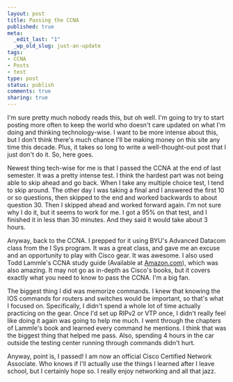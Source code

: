 ```yaml
--- 
layout: post
title: Passing the CCNA
published: true
meta: 
  _edit_last: "1"
  _wp_old_slug: just-an-update
tags: 
- CCNA
- Posts
- test
type: post
status: publish
comments: true
sharing: true
---
```

I'm sure pretty much nobody reads this, but oh well. I'm going to try to start posting more often to keep the world who doesn't care updated on what I'm doing and thinking technology-wise. I want to be more intense about this, but I don't think there's much chance I'll be making money on this site any time this decade. Plus, it takes so long to write a well-thought-out post that I just don't do it. So, here goes.

Newest thing tech-wise for me is that I passed the CCNA at the end of last semester. It was a pretty intense test. I think the hardest part was not being able to skip ahead and go back. When I take any multiple choice test, I tend to skip around. The other day I was taking a final and I answered the first 10 or so questions, then skipped to the end and worked backwards to about question 30. Then I skipped ahead and worked forward again. I'm not sure why I do it, but it seems to work for me. I got a 95% on that test, and I finished it in less than 30 minutes. And they said it would take about 3 hours.

Anyway, back to the CCNA. I prepped for it using BYU's Advanced Datacom class from the I Sys program. It was a great class, and gave me an excuse and an opportunity to play with Cisco gear. It was awesome. I also used Todd Lammle's CCNA study guide (Available at <a href="http://www.amazon.com/CCNA-Certified-Network-Associate-640-802/dp/0470110082/ref=sr_1_1?ie=UTF8&amp;s=books&amp;qid=1265512040&amp;sr=8-1" target="_self">Amazon.com</a>), which was also amazing. It may not go as in-depth as Cisco's books, but it covers exactly what you need to know to pass the CCNA. I'm a big fan.

The biggest thing I did was memorize commands. I knew that knowing the IOS commands for routers and switches would be important, so that's what I focused on. Specifically, I didn't spend a whole lot of time actually practicing on the gear. Once I'd set up RIPv2 or VTP once, I didn't really feel like doing it again was going to help me much. I went through the chapters of Lammle's book and learned every command he mentions. I think that was the biggest thing that helped me pass. Also, spending 4 hours in the car outside the testing center running through commands didn't hurt.

Anyway, point is, I passed! I am now an official Cisco Certified Network Associate. Who knows if I'll actually use the things I learned after I leave school, but I certainly hope so. I really enjoy networking and all that jazz.
